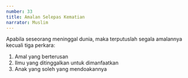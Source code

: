 ```yaml
---
number: 33
title: Amalan Selepas Kematian
narrator: Muslim
---
```


Apabila seseorang meninggal dunia, maka terputuslah segala amalannya kecuali tiga perkara:
1. Amal yang berterusan
2. Ilmu yang ditinggalkan untuk dimanfaatkan
3. Anak yang soleh yang mendoakannya
